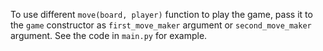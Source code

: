 To use different `move(board, player)` function to play the game,
pass it to the `game` constructor as `first_move_maker` argument or
`second_move_maker` argument.
See the code in `main.py` for example.

